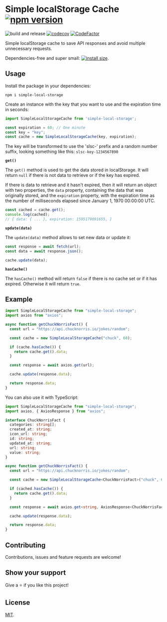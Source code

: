 # Simple localStorage Cache [![npm version](https://badge.fury.io/js/simple-localstorage-cache.svg)](https://www.npmjs.com/package/simple-localstorage-cache)

![build and release](https://github.com/MauricioRobayo/simple-localstorage-cache/workflows/build%20and%20release/badge.svg)
[![codecov](https://codecov.io/gh/MauricioRobayo/simple-localstorage-cache/branch/master/graph/badge.svg)](https://codecov.io/gh/MauricioRobayo/simple-localstorage-cache)
[![CodeFactor](https://www.codefactor.io/repository/github/mauriciorobayo/simple-localstorage-cache/badge)](https://www.codefactor.io/repository/github/mauriciorobayo/simple-localstorage-cache)

Simple localStorage cache to save API responses and avoid multiple unnecessary requests.

Dependencies-free and super small: [![install size](https://packagephobia.now.sh/badge?p=simple-localstorage-cache)](https://packagephobia.now.sh/result?p=simple-localstorage-cache).

## Usage

Install the package in your dependencies:

```
npm i simple-local-storage
```

Create an instance with the key that you want to use and the expiration time in seconds:

```js
import SimpleLocalStorageCache from 'simple-local-storage';

const expiration = 60; // One minute
const key = "key"; 
const cache = new SimpleLocalStorageCache(key, expiration);
```

The key will be transformed to use the 'slsc-' prefix and a random number suffix, looking something like this: `slsc-key-1234567890`

**`get()`**

The `get()` method is used to get the data stored in localStorage. It will return `null` if there is not data to retrieve or if the key has expired.

If there is data to retrieve and it hasn't expired, then it will return an object with two properties, the `data` property, containing the data that was originally stored, and the `expiration` property, with the expiration time as the number of milliseconds elapsed since January 1, 1970 00:00:00 UTC.

```js
const cached = cache.get();
console.log(cached);
// { data: { ... }, expiration: 1595179891655, }
```

**`update(data)`**

The `update(data)` method allows to set new data or update it:


```js
const response = await fetch(url);
const data = await response.json();

cache.update(data);
```

**`hasCache()`**

The `hasCache()` method will return `false` if there is no cache set or if it has expired. Otherwise it will return `true`.

## Example

```js
import SimpleLocalStorageCache from "simple-local-storage";
import axios from "axios";

async function getChuckNorrisFact() {
  const url = "https://api.chucknorris.io/jokes/random";

  const cache = new SimpleLocalStorageCache("chuck", 60);

  if (cache.hasCache()) {
    return cache.get().data;
  }

  const response = await axios.get(url);

  cache.update(response.data);

  return response.data;
}
```

You can also use it with TypeScript:

```ts
import SimpleLocalStorageCache from "simple-local-storage";
import axios, { AxiosResponse } from "axios";

interface ChuckNorrisFact {
  categories: string[];
  created_at: string;
  icon_url: string;
  id: string;
  updated_at: string;
  url: string;
  value: string;
}

async function getChuckNorrisFact() {
  const url = "https://api.chucknorris.io/jokes/random";

  const cache = new SimpleLocalStorageCache<ChuckNorrisFact>("chuck", 60);

  if (cached.hasCache()) {
    return cache.get().data;
  }

  const response = await axios.get<string, AxiosResponse<ChuckNorrisFact>>(url);

  cache.update(response.data);

  return response.data;
}
```

## Contributing

Contributions, issues and feature requests are welcome!

## Show your support

Give a ⭐️ if you like this project!

## License

[MIT](LICENSE).